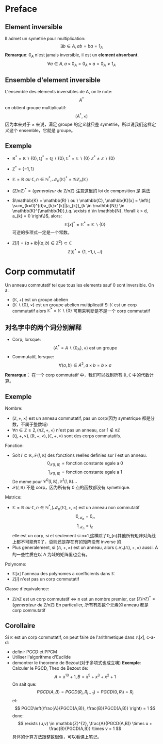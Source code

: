 # Preface
## Element inversible
Il admet un symetrie pour multiplication:
$$
\exists b \in A,ab = ba = 1_{A}
$$
**Remarque**:
$0_{A}$ n'est jamais inversible, il est un **element absorbant**.
$$
\forall a \in A, a \times 0_{A} = 0_{A} \times a = 0_{A} \ne 1_{A}
$$
## Ensemble d'element inversible
L'ensemble des elements inversibles de A, on le note:
$$
A^{*}
$$
on obtient groupe multiplicatif:
$$
(A^{*}, \times)
$$
因为本来对于 $\times$ 来说，满足 groupe 的定义就只差 symetrie，所以说我们这样定义这个 ensemble，它就是 groupe。 

## Exemple
- $\mathbb{R}^{*} = \mathbb{R}\backslash\{ 0 \}, \mathbb{Q}^{*} = \mathbb{Q}\backslash\{ 0 \}, \mathbb{C}^{*} = \mathbb{C}\backslash\{ 0 \}$
	$\mathbb{Z}^{*} \ne \mathbb{Z}\backslash\{ 0 \}$
- $\mathbb{Z}^{*} = \{ -1, 1 \}$

- $\mathbb{K} = \mathbb{R} \ ou \ \mathbb{C}, n \in \mathbb{N}^{*}, \mathcal{M}_{n}(\mathbb{K})^{*} = \mathcal{GL}_{n}(\mathbb{K})$

- $(\mathbb{Z}/n\mathbb{Z})^{*} = \{ generateur \ de \ \mathbb{Z}/n\mathbb{Z} \}$
	注意这里的 loi de composition 是 乘法

- $\mathbb{K} = \mathbb{R} \ ou \ \mathbb{C}, \mathbb{K}[x] = \left\{ \sum_{k=0}^{d}a_{k}x^{k}|(a_{k})_{k \in \mathbb{N}} \in \mathbb{K}^{\mathbb{N}},t.q. \exists d \in \mathbb{N}, \forall k > d, a_{k} = 0 \right\}$, alors:
$$
\mathbb{K}[x]^{*} = \mathbb{K}^{*} = \mathbb{K}\backslash \{ 0 \}
$$
	可逆的多项式一定是一个常数。

- $\mathbb{Z}[i] = \left\{ a + ib | (a, b) \in \mathbb{Z}^{2} \right\} \subset \mathbb{C}$
$$
\mathbb{Z}[i]^{*} = \{ 1, -1, i, -i \}
$$
# Corp commutatif
Un anneau commutatif tel que tous les elements sauf 0 sont inversible.
On a:
- $(\mathbb{K}, +)$ est un groupe abelien
- $(\mathbb{K}\backslash\{ 0 \}, \times)$ est un groupe abelien multiplicatif
	Si $\mathbb{K}$ est un corp commutatif alors $\mathbb{K}^{*} = \mathbb{K}\backslash \{ 0 \}$
	可用来判断是不是一个 corp commutatif

## 对名字中的两个词分别解释
- Corp, lorsque:
$$
(A^{*}=A\backslash \{ 0_{A} \},\times ) \ \text{est un groupe}
$$
- Commutatif, lorsque:
$$
\forall (a,b) \in A^{2}, a\times b = b \times a
$$



**Remarque**：
在一个 corp commutatif 中，我们可以找到所有 $\mathbb{R}, \mathbb{C}$ 中的代数计算。
## Exemple
Nombre:
- $(\mathbb{Z},+,\times)$ est un anneau commutatif, pas un corp(因为 symetrique 都是分数，不属于整数域)
- $\forall n\in\mathbb{Z}\ge 2,(n\mathbb{Z},+,\times)$ n'est pas un anneau, car $1 \notin n\mathbb{Z}$
- $(\mathbb{Q},+,\times),(\mathbb{R},+,\times),(\mathbb{C},+,\times)$ sont des corps commutatifs.

Fonction:
- Soit $I \subset \mathbb{R},\mathcal{F}(I,\mathbb{R})$ des fonctions reelles definies sur $I$ est un anneau.
$$
0_{\mathcal{F}(I,\mathbb{R})} = \text{fonction constante egale a 0}
$$
$$
1_{\mathcal{F}(I,\mathbb{R})} = \text{fonction constante egale a 1}
$$
De meme pour $\mathcal{C}^{0}(I,\mathbb{R}),\mathcal{C}^{1}(I,\mathbb{R})\dots$
- $\mathcal{F}(I,\mathbb{R})$ 不是 corp，因为所有有 0 点的函数都没有 symetrique.

Matrice:
- $\mathbb{K} = \mathbb{R} \ ou \ \mathbb{C},n \in \mathbb{N}^{*}$,$(\mathcal{M}_{n}(\mathbb{K}),+,\times)$ est un anneau non commutatif
$$
0_{\mathcal{M}_{n}} = 0_{n}
$$
$$
1_{\mathcal{M}_{n}} = I_{n}
$$
	elle est un corp, si et seulement si n=1,这样除了0_{n}其他所有矩阵对角线上都不可能有0了，否则还是存在有的矩阵没有 inverse 的
- Plus generalement, si  $(\mathbb{A},+,\times)$ est un anneau, alors  $(\mathcal{M}_{n}(\mathbb{A}),+,\times)$ aussi.
	A 的一些性质在以 A 为域的矩阵里也会有。

Polynome:
- $\mathbb{K}[x]$ l'anneau des polynomes a coefficients dans $\mathbb{K}$
- $\mathbb{Z}[i]$ n'est pas un corp commutatif

Classe d'equivalence:
- $\mathbb{Z}/n\mathbb{Z}$ est un corp commutatif $\Leftrightarrow$ n est un nombre premier, car $(\mathbb{Z}/n\mathbb{Z})^{*} = \{ generateur \ de \ \mathbb{Z}/n\mathbb{Z} \}$
	En particulier, 所有有质数个元素的 anneau 都是 corp commutatif

## Corollaire
Si $\mathbb{K}$ est un corp commutatif, on peut faire de l'arithmetique dans $\mathbb{K}[x]$, c-a-d:
- definir PGCD et PPCM
- Utiliser l'algorithme d'Euclide
- demontrer le theoreme de Bezout(对于多项式也成立噢)
**Exemple**:
Calculer le PGCD, Theo de Bezout de:
$$
A = x^{10} + 1, B = x^{5} + x^{3} + x^{2} + 1
$$
On sait que:
$$
PGCD(A, B) = PGCD(R_{i}, R_{i-1}) = PGCD(0, R_{i}) = R_{i}
$$
et:
$$
PGCD\left(\frac{A}{PGCD(A,B)}, \frac{B}{PGCD(A,B)} \right) = 1
$$
donc:
$$
\exists (u,v) \in \mathbb{Z}^{2}, \frac{A}{PGCD(A,B)} \times u + \frac{B}{PGCD(A,B)} \times v = 1
$$
	具体的计算方法跟整数很像，可以看课上笔记。